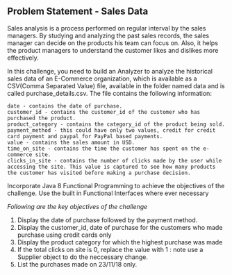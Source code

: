 ## Problem Statement - Sales Data
Sales analysis is a process performed on regular interval by the sales managers. By studying and
analyzing the past sales records, the sales manager can decide on the products his team can focus on. Also, it helps the product managers to understand the customer
likes and dislikes more effectively.

In this challenge, you need to build an Analyzer to analyze the historical sales data of an E-Commerce organization, which is available as a CSV(Comma
Separated Value) file, available in the folder named data and is called purchase_details.csv.
The file contains the following information:

    date - contains the date of purchase.
    customer_id - contains the customer_id of the customer who has purchased the product.
    product_category - contains the category_id of the product being sold.
    payment_method - this could have only two values, credit for credit card payment and paypal for PayPal based payments.
    value - contains the sales amount in USD.
    time_on_site - contains the time the customer has spent on the e-commerce site.
    clicks_in_site - contains the number of clicks made by the user while accessing the site. This value is captured to see how many products the customer has visited before making a purchase decision.


Incorporate Java 8 Functional Programming to achieve the objectives of the challenge. Use the built in Functional Interfaces where ever necessary


*Following are the key objectives of the challenge*

1. Display the date of purchase followed by the payment method.
2. Display the customer_id, date of purchase for the customers who made purchase using credit cards only
3. Display the product category for which the highest purchase was made
4. If the total clicks on site is 0, replace the value with 1 : note use a Supplier object to do the neccessary change.
5. List the purchases made on 23/11/18 only.